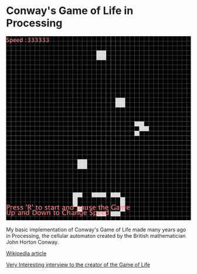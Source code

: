 # Conway's Game of Life in Processing

<p align="center">
  <img src="preview.gif">
  </p>

My basic implementation of Conway's Game of Life made many years ago in Processing, the cellular automaton created by the British mathematician John Horton Conway.

[Wikipedia article](https://en.wikipedia.org/wiki/Conway%27s_Game_of_Life)

[Very Interesting interview to the creator of the Game of Life](https://www.youtube.com/watch?v=R9Plq-D1gEk)
